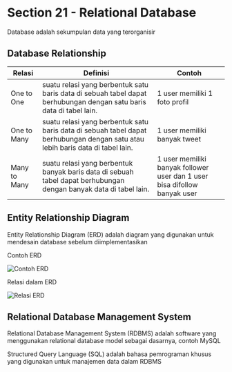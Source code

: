 # Section 21 - Relational Database
Database adalah sekumpulan data yang terorganisir

## Database Relationship
| Relasi | Definisi | Contoh |
| --- | --- | --- |
| One to One | suatu relasi yang berbentuk satu baris data di sebuah tabel dapat berhubungan dengan satu baris data di tabel lain. | 1 user memiliki 1 foto profil |
| One to Many | suatu relasi yang berbentuk satu baris data di sebuah tabel dapat berhubungan dengan satu atau lebih baris data di tabel lain. | 1 user memiliki banyak tweet |
| Many to Many | suatu relasi yang berbentuk banyak baris data di sebuah tabel dapat berhubungan dengan banyak data di tabel lain. | 1 user memiliki banyak follower user dan 1 user bisa difollow banyak user |

## Entity Relationship Diagram
Entity Relationship Diagram (ERD) adalah diagram yang digunakan untuk mendesain database sebelum diimplementasikan

Contoh ERD

![Contoh ERD](https://user-images.githubusercontent.com/79805395/196090030-397731b3-2b76-49f8-b6e2-49fd7e553edf.png)

Relasi dalam ERD

![Relasi ERD](https://user-images.githubusercontent.com/79805395/196090028-c94fca6e-5e3a-4814-be4b-1fc6cd785954.png)

## Relational Database Management System
Relational Database Management System (RDBMS) adalah software yang menggunakan relational database model sebagai dasarnya, contoh MySQL

Structured Query Language (SQL) adalah bahasa pemrograman khusus yang digunakan untuk manajemen data dalam RDBMS

